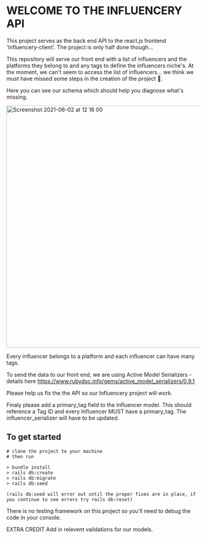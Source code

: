 # WELCOME TO THE INFLUENCERY API

This project serves as the back end API to the react.js frontend 'Influencery-client'. 
The project is only half done though... 

This repository will serve our front end with a list of influencers and the platforms they belong to and any tags to define the influencers niche's. At the moment, we can't seem to access the list of influencers... we think we must have missed some steps in the creation of the project 😬. 

Here you can see our schema which should help you diagnose what's missing. 

<img width="632" alt="Screenshot 2021-06-02 at 12 16 00" src="https://user-images.githubusercontent.com/22352499/121151101-fe4cbe00-c83b-11eb-87c4-d68a83671801.png">

Every influencer belongs to a platform and each influencer can have many tags. 

To send the data to our front end, we are using Active Model Serializers - details here <a> https://www.rubydoc.info/gems/active_model_serializers/0.9.1 </a>

Please help us fix the the API so our Influencery project will work.

Finaly please add a primary_tag field to the Influencer model. 
This should reference a Tag ID and every Influencer MUST have a primary_tag.
The influencer_serializer will have to be updated.

## To get started

```
# clone the project to your machine 
# then run 

> bundle install
> rails db:create
> rails db:migrate
> rails db:seed 

(rails db:seed will error out until the proper fixes are in place, if you continue to see errors try rails db:reset)
```

There is no testing framework on this project so you'll need to debug the code in your console. 

EXTRA CREDIT Add in relevent validations for our models.